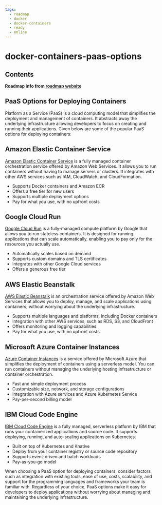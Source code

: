 ```yaml
---
tags:
  - roadmap
  - docker
  - docker-containers
  - ready
  - online
---
```


# docker-containers-paas-options

## Contents

__Roadmap info from [roadmap website](https://roadmap.sh/docker/deploying-containers/paas-options)__

## PaaS Options for Deploying Containers

Platform as a Service (PaaS) is a cloud computing model that simplifies the deployment and management of containers. It abstracts away the underlying infrastructure allowing developers to focus on creating and running their applications. Given below are some of the popular PaaS options for deploying containers:

## Amazon Elastic Container Service

[Amazon Elastic Container Service](https://aws.amazon.com/ecs/) is a fully managed container orchestration service offered by Amazon Web Services. It allows you to run containers without having to manage servers or clusters. It integrates with other AWS services such as IAM, CloudWatch, and CloudFormation.

* Supports Docker containers and Amazon ECR
* Offers a free tier for new users
* Supports multiple deployment options
* Pay for what you use, with no upfront costs

## Google Cloud Run

[Google Cloud Run](https://cloud.google.com/run) is a fully-managed compute platform by Google that allows you to run stateless containers. It is designed for running applications that can scale automatically, enabling you to pay only for the resources you actually use.

* Automatically scales based on demand
* Supports custom domains and TLS certificates
* Integrates with other Google Cloud services
* Offers a generous free tier

## AWS Elastic Beanstalk

[AWS Elastic Beanstalk](https://aws.amazon.com/elasticbeanstalk/) is an orchestration service offered by Amazon Web Services that allows you to deploy, manage, and scale applications using containers, without worrying about the underlying infrastructure.

* Supports multiple languages and platforms, including Docker containers
* Integration with other AWS services, such as RDS, S3, and CloudFront
* Offers monitoring and logging capabilities
* Pay for what you use, with no upfront costs

## Microsoft Azure Container Instances

[Azure Container Instances](https://azure.microsoft.com/en-us/services/container-instances/) is a service offered by Microsoft Azure that simplifies the deployment of containers using a serverless model. You can run containers without managing the underlying hosting infrastructure or container orchestration.

* Fast and simple deployment process
* Customizable size, network, and storage configurations
* Integration with Azure services and Azure Kubernetes Service
* Pay-per-second billing model

## IBM Cloud Code Engine

[IBM Cloud Code Engine](https://www.ibm.com/cloud/code-engine) is a fully managed, serverless platform by IBM that runs your containerized applications and source code. It supports deploying, running, and auto-scaling applications on Kubernetes.

* Built on top of Kubernetes and Knative
* Deploy from your container registry or source code repository
* Supports event-driven and batch workloads
* Pay-as-you-go model

When choosing a PaaS option for deploying containers, consider factors such as integration with existing tools, ease of use, costs, scalability, and support for the programming languages and frameworks your team is familiar with. Regardless of your choice, PaaS options make it easy for developers to deploy applications without worrying about managing and maintaining the underlying infrastructure.
